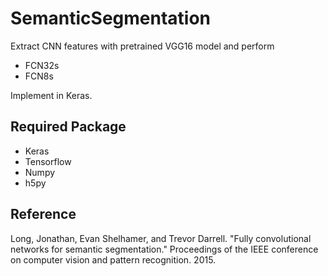 # SemanticSegmentation
Extract CNN features with pretrained VGG16 model and perform <br/>
- FCN32s <br/>
- FCN8s <br/>

Implement in Keras.

## Required Package

- Keras <br/>
- Tensorflow <br/>
- Numpy <br/>
- h5py <br/>

## Reference
Long, Jonathan, Evan Shelhamer, and Trevor Darrell. "Fully convolutional networks for semantic segmentation." Proceedings of the IEEE conference on computer vision and pattern recognition. 2015.
